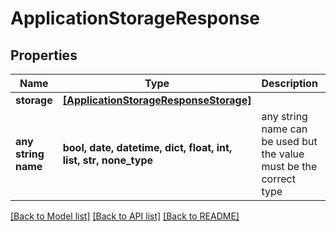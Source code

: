 # ApplicationStorageResponse


## Properties
Name | Type | Description | Notes
------------ | ------------- | ------------- | -------------
**storage** | [**[ApplicationStorageResponseStorage]**](ApplicationStorageResponseStorage.md) |  | [optional] 
**any string name** | **bool, date, datetime, dict, float, int, list, str, none_type** | any string name can be used but the value must be the correct type | [optional]

[[Back to Model list]](../README.md#documentation-for-models) [[Back to API list]](../README.md#documentation-for-api-endpoints) [[Back to README]](../README.md)


